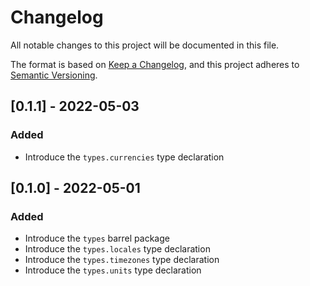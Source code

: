 # Changelog

All notable changes to this project will be documented in this file.

The format is based on [Keep a Changelog](https://keepachangelog.com/en/1.0.0/), and this project adheres to [Semantic Versioning](https://semver.org/spec/v2.0.0.html).

## [0.1.1] - 2022-05-03

### Added

- Introduce the `types.currencies` type declaration

## [0.1.0] - 2022-05-01

### Added

- Introduce the `types` barrel package
- Introduce the `types.locales` type declaration
- Introduce the `types.timezones` type declaration
- Introduce the `types.units` type declaration
